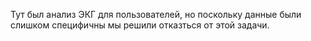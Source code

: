 Тут был анализ ЭКГ для пользователей, но поскольку данные были слишком специфичны мы решили отказться от этой задачи.
